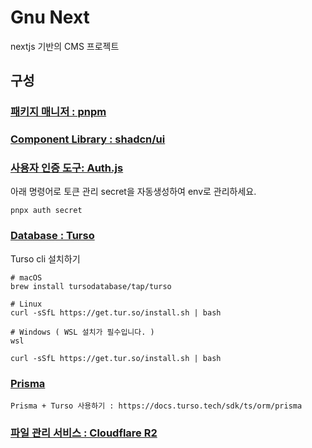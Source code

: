 # Gnu Next

nextjs 기반의 CMS 프로젝트

## 구성

### [패키지 매니저 : pnpm](https://pnpm.io/ko/)

### [Component Library : shadcn/ui](https://ui.shadcn.com/)

### [사용자 인증 도구: Auth.js](https://authjs.dev/)

아래 명령어로 토큰 관리 secret을 자동생성하여 env로 관리하세요.

```
pnpx auth secret
```

### [Database : Turso](https://docs.turso.tech/introduction)

Turso cli 설치하기

```
# macOS
brew install tursodatabase/tap/turso

# Linux
curl -sSfL https://get.tur.so/install.sh | bash

# Windows ( WSL 설치가 필수입니다. )
wsl

curl -sSfL https://get.tur.so/install.sh | bash
```

### [Prisma](https://www.prisma.io/)

```
Prisma + Turso 사용하기 : https://docs.turso.tech/sdk/ts/orm/prisma
```

### [파일 관리 서비스 : Cloudflare R2](https://www.cloudflare.com/ko-kr/developer-platform/r2/)
